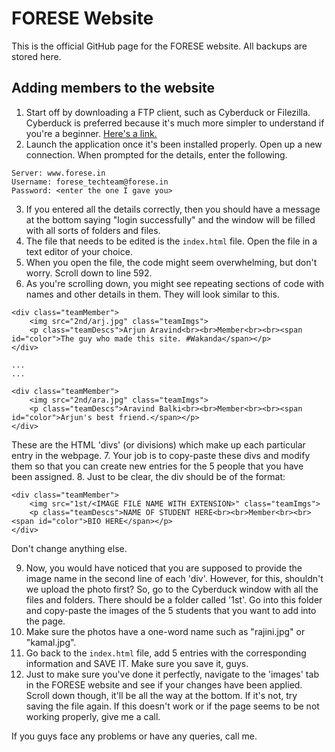 # FORESE Website
This is the official GitHub page for the FORESE website. All backups are stored here.

## Adding members to the website

1. Start off by downloading a FTP client, such as Cyberduck or Filezilla. Cyberduck is preferred because it's much more simpler to understand if you're a beginner. [Here's a link.](https://cyberduck.io)
2. Launch the application once it's been installed properly. Open up a new connection. When prompted for the details, enter the following.
  ```
Server: www.forese.in
Username: forese_techteam@forese.in
Password: <enter the one I gave you>
```
3. If you entered all the details correctly, then you should have a message at the bottom saying "login successfully" and the window will be filled with all sorts of folders and files.
4. The file that needs to be edited is the ```index.html``` file. Open the file in a text editor of your choice.
5. When you open the file, the code might seem overwhelming, but don't worry. Scroll down to line 592.
6. As you're scrolling down, you might see repeating sections of code with names and other details in them. They will look similar to this.
```
<div class="teamMember">
    <img src="2nd/arj.jpg" class="teamImgs">
    <p class="teamDescs">Arjun Aravind<br><br>Member<br><br><span id="color">The guy who made this site. #Wakanda</span></p>
</div>

...
...

<div class="teamMember">
    <img src="2nd/ara.jpg" class="teamImgs">
    <p class="teamDescs">Aravind Balki<br><br>Member<br><br><span id="color">Arjun's best friend.</span></p>
</div>
```
These are the HTML 'divs' (or divisions) which make up each particular entry in the webpage.
7. Your job is to copy-paste these divs and modify them so that you can create new entries for the 5 people that you have been assigned.
8. Just to be clear, the div should be of the format:
```
<div class="teamMember">
    <img src="1st/<IMAGE FILE NAME WITH EXTENSION>" class="teamImgs">
    <p class="teamDescs">NAME OF STUDENT HERE<br><br>Member<br><br><span id="color">BIO HERE</span></p>
</div>
```
Don't change anything else.

9. Now, you would have noticed that you are supposed to provide the image name in the second line of each 'div'. However, for this, shouldn't we upload the photo first? So, go to the Cyberduck window with all the files and folders. There should be a folder called '1st'. Go into this folder and copy-paste the images of the 5 students that you want to add into the page.
10. Make sure the photos have a one-word name such as "rajini.jpg" or "kamal.jpg".
10. Go back to the ```index.html``` file, add 5 entries with the corresponding information and SAVE IT. Make sure you save it, guys.
11. Just to make sure you've done it perfectly, navigate to the 'images' tab in the FORESE website and see if your changes have been applied. Scroll down though, it'll be all the way at the bottom. If it's not, try saving the file again. If this doesn't work or if the page seems to be not working properly, give me a call.

If you guys face any problems or have any queries, call me. 
